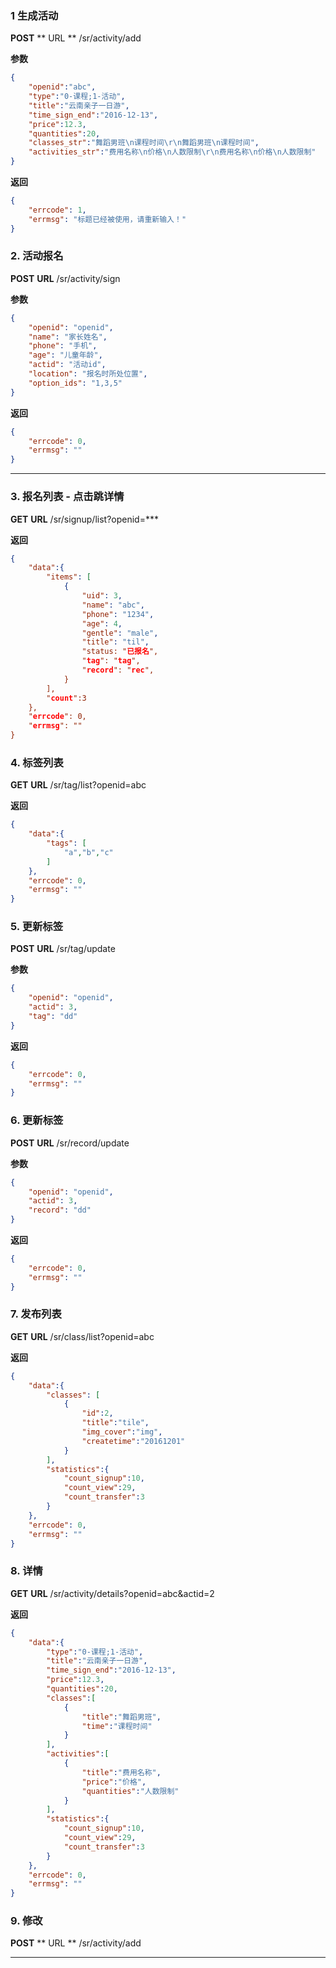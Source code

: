 ### 1 生成活动 
**POST**
** URL ** /sr/activity/add

**参数**
```json
{
	"openid":"abc",
	"type":"0-课程;1-活动",
	"title":"云南亲子一日游",
	"time_sign_end":"2016-12-13",
	"price":12.3,
	"quantities":20,
	"classes_str":"舞蹈男班\n课程时间\r\n舞蹈男班\n课程时间",
	"activities_str":"费用名称\n价格\n人数限制\r\n费用名称\n价格\n人数限制"
}
```
**返回**
```json
{
	"errcode": 1,
	"errmsg": "标题已经被使用，请重新输入！"
}
```

### 2. 活动报名
**POST**
**URL** /sr/activity/sign

**参数**
```json
{
	"openid": "openid",
	"name": "家长姓名",
	"phone": "手机",
	"age": "儿童年龄",
	"actid": "活动id",
	"location": "报名时所处位置",
	"option_ids": "1,3,5"
}
```
**返回**
```json
{
	"errcode": 0,
	"errmsg": ""
}
```

--------

### 3. 报名列表 - 点击跳详情
**GET**
**URL** /sr/signup/list?openid=***

**返回**
```json
{
	"data":{
		"items": [
			{
				"uid": 3,
				"name": "abc",
				"phone": "1234",
				"age": 4,
				"gentle": "male",
				"title": "til",
				"status: "已报名",
				"tag": "tag",
				"record": "rec",
			}
		],
		"count":3
	},
	"errcode": 0,
	"errmsg": ""
}
```

### 4. 标签列表
**GET**
**URL** /sr/tag/list?openid=abc

**返回**
```json
{
	"data":{
		"tags": [
			"a","b","c"
		]
	},
	"errcode": 0,
	"errmsg": ""
}
```

### 5. 更新标签
**POST**
**URL** /sr/tag/update

**参数**
```json
{
	"openid": "openid",
	"actid": 3,
	"tag": "dd"
}
```
**返回**
```json
{
	"errcode": 0,
	"errmsg": ""
}
```

### 6. 更新标签
**POST**
**URL** /sr/record/update

**参数**
```json
{
	"openid": "openid",
	"actid": 3,
	"record": "dd"
}
```
**返回**
```json
{
	"errcode": 0,
	"errmsg": ""
}
```


### 7. 发布列表
**GET**
**URL** /sr/class/list?openid=abc

**返回**
```json
{
	"data":{
		"classes": [
			{
				"id":2,
				"title":"tile",
				"img_cover":"img",
				"createtime":"20161201"
			}
		],
		"statistics":{
			"count_signup":10,
			"count_view":29,
			"count_transfer":3
		}
	},
	"errcode": 0,
	"errmsg": ""
}
```

### 8. 详情
**GET**
**URL** /sr/activity/details?openid=abc&actid=2

**返回**
```json
{
	"data":{
		"type":"0-课程;1-活动",
		"title":"云南亲子一日游",
		"time_sign_end":"2016-12-13",
		"price":12.3,
		"quantities":20,
		"classes":[
			{
				"title":"舞蹈男班",
				"time":"课程时间"
			}
		],
		"activities":[
			{
				"title":"费用名称",
				"price":"价格",
				"quantities":"人数限制"
			}
		],
		"statistics":{
			"count_signup":10,
			"count_view":29,
			"count_transfer":3
		}
	},
	"errcode": 0,
	"errmsg": ""
}
```

### 9. 修改
**POST**
** URL ** /sr/activity/add

--------


